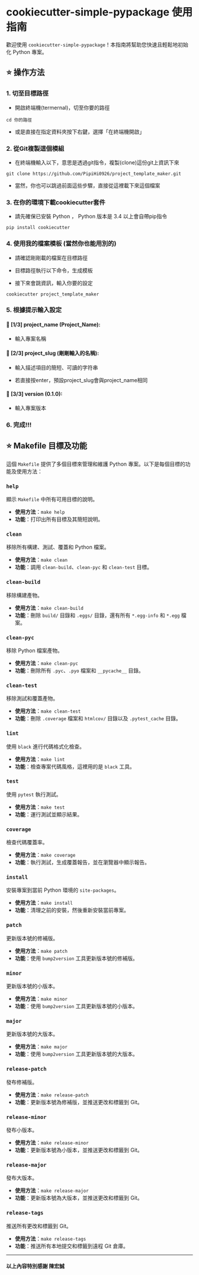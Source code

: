 # cookiecutter-simple-pypackage 使用指南

歡迎使用 `cookiecutter-simple-pypackage`！本指南將幫助您快速且輕鬆地初始化 Python 專案。

## ⭐ 操作方法


### 1. 切至目標路徑

- 開啟終端機(termernal)，切至你要的路徑
```
cd 你的路徑
```

- 或是直接在指定資料夾按下右鍵，選擇「在終端機開啟」

### 2. 從Git複製這個模組

- 在終端機輸入以下，意思是透過git指令，複製(clone)這份git上資訊下來

```
git clone https://github.com/PipiHi0926/project_template_maker.git
```

- 當然，你也可以跳過前面這些步驟，直接從這裡載下來這個檔案


### 3. 在你的環境下載cookiecutter套件 
- 請先確保已安裝 Python ， Python 版本是 3.4 以上會自帶pip指令

```
pip install cookiecutter
```
### 4. 使用我的檔案模板 (當然你也能用別的)
- 請確認剛剛載的檔案在目標路徑

- 目標路徑執行以下命令，生成模板

- 接下來會跳資訊，輸入你要的設定

```
cookiecutter project_template_maker
```

### 5. 根據提示輸入設定
#### 🔹 [1/3] project_name (Project_Name):

- 輸入專案名稱

#### 🔹 [2/3] project_slug (剛剛輸入的名稱):

- 輸入描述項目的簡短、可讀的字符串

- 若直接按enter，預設project_slug會與project_name相同

#### 🔹 [3/3] version (0.1.0):

- 輸入專案版本

### 6. 完成!!!



## ⭐ Makefile 目標及功能

這個 `Makefile` 提供了多個目標來管理和維護 Python 專案。以下是每個目標的功能及使用方法：

### `help`
顯示 `Makefile` 中所有可用目標的說明。
- **使用方法**：`make help`
- **功能**：打印出所有目標及其簡短說明。

### `clean`
移除所有構建、測試、覆蓋和 Python 檔案。
- **使用方法**：`make clean`
- **功能**：調用 `clean-build`、`clean-pyc` 和 `clean-test` 目標。

### `clean-build`
移除構建產物。
- **使用方法**：`make clean-build`
- **功能**：刪除 `build/` 目錄和 `.eggs/` 目錄，還有所有 `*.egg-info` 和 `*.egg` 檔案。

### `clean-pyc`
移除 Python 檔案產物。
- **使用方法**：`make clean-pyc`
- **功能**：刪除所有 `.pyc`、`.pyo` 檔案和 `__pycache__` 目錄。

### `clean-test`
移除測試和覆蓋產物。
- **使用方法**：`make clean-test`
- **功能**：刪除 `.coverage` 檔案和 `htmlcov/` 目錄以及 `.pytest_cache` 目錄。

### `lint`
使用 `black` 進行代碼格式化檢查。
- **使用方法**：`make lint`
- **功能**：檢查專案代碼風格，這裡用的是 `black` 工具。

### `test`
使用 `pytest` 執行測試。
- **使用方法**：`make test`
- **功能**：運行測試並顯示結果。

### `coverage`
檢查代碼覆蓋率。
- **使用方法**：`make coverage`
- **功能**：執行測試，生成覆蓋報告，並在瀏覽器中顯示報告。

### `install`
安裝專案到當前 Python 環境的 `site-packages`。
- **使用方法**：`make install`
- **功能**：清理之前的安裝，然後重新安裝當前專案。

### `patch`
更新版本號的修補版。
- **使用方法**：`make patch`
- **功能**：使用 `bump2version` 工具更新版本號的修補版。

### `minor`
更新版本號的小版本。
- **使用方法**：`make minor`
- **功能**：使用 `bump2version` 工具更新版本號的小版本。

### `major`
更新版本號的大版本。
- **使用方法**：`make major`
- **功能**：使用 `bump2version` 工具更新版本號的大版本。

### `release-patch`
發布修補版。
- **使用方法**：`make release-patch`
- **功能**：更新版本號為修補版，並推送更改和標籤到 Git。

### `release-minor`
發布小版本。
- **使用方法**：`make release-minor`
- **功能**：更新版本號為小版本，並推送更改和標籤到 Git。

### `release-major`
發布大版本。
- **使用方法**：`make release-major`
- **功能**：更新版本號為大版本，並推送更改和標籤到 Git。

### `release-tags`
推送所有更改和標籤到 Git。
- **使用方法**：`make release-tags`
- **功能**：推送所有本地提交和標籤到遠程 Git 倉庫。



----------
#### 以上內容特別感謝 陳宏誠 


